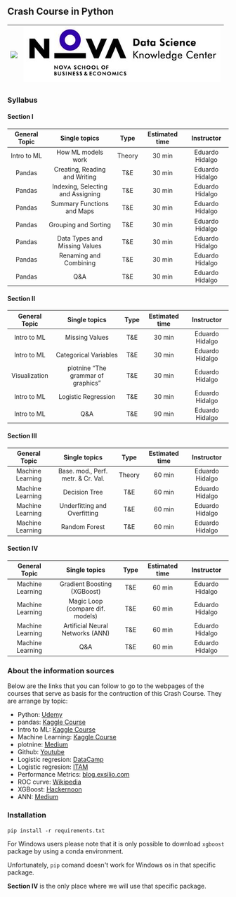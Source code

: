## Crash Course in Python


| ![](/images/COFIDIS.png)         |        ![](/images/DSKC_logo.png) |
| :-----: | :-----:  |

### Syllabus

#### Section I

| General Topic | Single topics  | Type | Estimated time  | Instructor |
| :-----: | :-: | :-: | :-: | :-: |
| Intro to ML | How ML models work | Theory | 30 min | Eduardo Hidalgo |
| Pandas | Creating, Reading and Writing | T&E | 30 min | Eduardo Hidalgo |
| Pandas | Indexing, Selecting and Assigning | T&E | 30 min | Eduardo Hidalgo |
| Pandas | Summary Functions and Maps | T&E | 30 min | Eduardo Hidalgo |
| Pandas | Grouping and Sorting | T&E | 30 min | Eduardo Hidalgo |
| Pandas | Data Types and Missing Values | T&E | 30 min | Eduardo Hidalgo |
| Pandas | Renaming and Combining | T&E | 30 min | Eduardo Hidalgo |
| Pandas | Q&A | T&E | 30 min | Eduardo Hidalgo |


#### Section II

| General Topic | Single topics  | Type | Estimated time  | Instructor |
| :-----: | :-: | :-: | :-: | :-: |
| Intro to ML | Missing Values | T&E | 30 min | Eduardo Hidalgo |
| Intro to ML | Categorical Variables | T&E | 30 min | Eduardo Hidalgo |
| Visualization | plotnine “The grammar of graphics” | T&E | 30 min | Eduardo Hidalgo |
| Intro to ML | Logistic Regression | T&E | 30 min | Eduardo Hidalgo |
| Intro to ML | Q&A | T&E | 90 min | Eduardo Hidalgo |

#### Section III

| General Topic | Single topics  | Type | Estimated time  | Instructor |
| :-----: | :-: | :-: | :-: | :-: |
| Machine Learning | Base. mod., Perf. metr. & Cr. Val. | Theory | 60 min | Eduardo Hidalgo |
| Machine Learning | Decision Tree | T&E | 60 min | Eduardo Hidalgo |
| Machine Learning | Underfitting and Overfitting | T&E | 60 min | Eduardo Hidalgo |
| Machine Learning | Random Forest | T&E | 60 min | Eduardo Hidalgo |


#### Section IV

| General Topic | Single topics  | Type | Estimated time  | Instructor |
| :-----: | :-: | :-: | :-: | :-: |
| Machine Learning | Gradient Boosting  (XGBoost) | T&E | 60 min | Eduardo Hidalgo |
| Machine Learning | Magic Loop (compare dif. models) | T&E | 60 min | Eduardo Hidalgo |
| Machine Learning | Artificial Neural Networks (ANN) | T&E | 60 min | Eduardo Hidalgo |
| Machine Learning | Q&A | T&E | 60 min | Eduardo Hidalgo |


### About the information sources

Below are the links that you can follow to go to the webpages of the courses that serve as basis for the contruction of this Crash Course. They are arrange by topic:

+ Python: [Udemy](https://www.udemy.com/complete-python-bootcamp/?couponCode=COMPLETE_GITHUB)
+ pandas: [Kaggle Course](https://www.kaggle.com/learn/pandas)
+ Intro to ML: [Kaggle Course](https://www.kaggle.com/learn/intro-to-machine-learning)
+ Machine Learning: [Kaggle Course](https://www.kaggle.com/learn/intermediate-machine-learning)
+ plotnine: [Medium](https://towardsdatascience.com/how-to-use-ggplot2-in-python-74ab8adec129)
+ Github: [Youtube](https://www.youtube.com/results?search_query=what+is+github)
+ Logistic regresion: [DataCamp](https://www.datacamp.com/community/tutorials/understanding-logistic-regression-python)
+ Logistic regresion: [ITAM](https://docs.google.com/viewer?a=v&pid=sites&srcid=ZGVmYXVsdGRvbWFpbnxpdGFtbWFjcm9lY29ub21ldHJpYXxneDpiMjY5ZGZlZWYyM2M2MDE)
+ Performance Metrics: [blog.exsilio.com](https://blog.exsilio.com/all/accuracy-precision-recall-f1-score-interpretation-of-performance-measures/)
+ ROC curve: [Wikipedia](https://en.wikipedia.org/wiki/Receiver_operating_characteristic)
+ XGBoost: [Hackernoon](https://hackernoon.com/want-a-complete-guide-for-xgboost-model-in-python-using-scikit-learn-sc11f31bq)
+ ANN: [Medium](https://medium.com/@sanchittanwar75/introduction-to-neural-networks-660f6909fba9)

### Installation

`pip install -r requirements.txt`

For Windows users please note that it is only possible to download `xgboost` package by using a conda environment. 

Unfortunately, `pip` comand doesn't work for Windows os in that specific package.

**Section IV** is the only place where we will use that specific package.